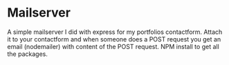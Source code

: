 # Mailserver
A simple mailserver I did with express for my portfolios contactform. Attach it to your contactform and when someone does a POST request you get an email (nodemailer) with content of the POST request. 
NPM install to get all the packages.

